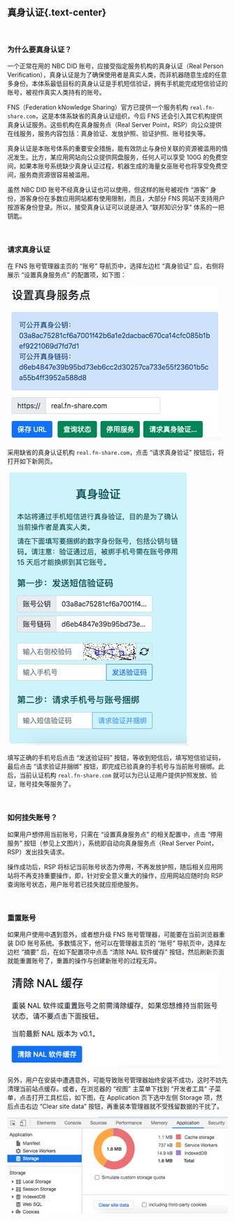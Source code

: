 真身认证{.text-center}
------------

&nbsp;

### 为什么要真身认证？

一个正常在用的 NBC DID 账号，应接受指定服务机构的真身认证（Real Person Verification），真身认证是为了确保使用者是真实人类，而非机器随意生成的任意多身份。本体系最低目标的真身认证是手机短信验证，拥有手机能完成短信验证的账号，被视作真实人类持有的账号。

FNS（Federation kNowledge Sharing）官方已提供一个服务机构 `real.fn-share.com`，这是本体系缺省的真身认证组织，今后 FNS 还会引入其它机构提供真身认证服务。这些机构在真身服务点（Real Server Point，RSP）向公众提供在线服务，服务内容包括：真身验证、发放护照、验证护照、账号挂失等。

真身认证是本账号体系的重要安全措施，能有效防止与身份关联的资源被滥用的情况发生。比方，某应用网站向公众提供网盘服务，任何人可以享受 100G 的免费空间，如果本账号系统缺少真身认证过程，机器生成的海量女巫账号也将享受免费空间，服务商资源很容易被滥用。

虽然 NBC DID 账号不经真身认证也可以使用，但这样的账号被视作 “游客” 身份，游客身份在多数应用网站都有使用限制，而且，大部分 FNS 网站不支持用户按游客身份登录。所以，接受真身认证可以说是进入 “联邦知识分享” 体系的一把钥匙。

&nbsp;

### 请求真身认证

在 FNS 账号管理器主页的 “账号” 导航页中，选择左边栏 “真身验证” 后，右侧将展示 “设置真身服务点” 的配置项，如下图：

![真身服务点](res/set_rsp.gif)

采用缺省的真身认证机构 `real.fn-share.com`，点击 “请求真身验证” 按钮后，将打开如下新网页。

![真身验证](res/real_verify.gif)

填写正确的手机号后点击 “发送验证码” 按钮，等收到短信后，填写短信验证码，最后点击 “请求验证并捆绑” 按钮，即完成已验真身的手机号与当前账号捆绑。此后，当前认证机构 `real.fn-share.com` 就可以为已认证用户提供护照发放、验证，账号挂失等服务了。

&nbsp;

### 如何挂失账号？

如果用户想停用当前账号，只需在 “设置真身服务点” 的相关配置中，点击 “停用服务” 按钮（参见上文图片），系统即自动向真身服务点（Real Server Point，RSP）发出挂失请求。

操作成功后，RSP 将标记当前账号状态为停用，不再发放护照，随后相关应用网站将不再支持重要操作，即，针对安全意义重大的操作，应用网站应随时向 RSP 查询账号状态，用户账号若已挂失就应拒绝服务。

&nbsp;

### 重置账号

如果用户使用中遇到意外，或者想升级 FNS 账号管理器，可能要在当前浏览器重装 DID 账号系统。多数情况下，他可以在管理器主页的 “账号” 导航页中，选择左边栏 “摘要” 后，在如下配置项中点击 “清除 NAL 软件缓存” 按钮，然后刷新页面就能重置账号了，重置的操作与创建新账号的过程无异。

![清除缓存](res/clear_cache.gif)

另外，用户在安装中遭遇意外，可能导致账号管理器始终安装不成功，这时不妨先清理当前站点缓存。或者，在浏览器的 “视图” 主菜单下找到 “开发者工具” 子菜单，点击打开工具栏后，如下图，在 Application 页下选中左侧 Storage 项，然后点击右边 “Clear site data” 按钮，再重装本管理器就不受残留数据的干扰了。

![清除站点数据](res/clear_site.gif)
